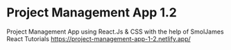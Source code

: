 # Project Management App 1.2
Project Management App using React.Js & CSS with the help of SmolJames React Tutorials 
https://project-management-app-1-2.netlify.app/

